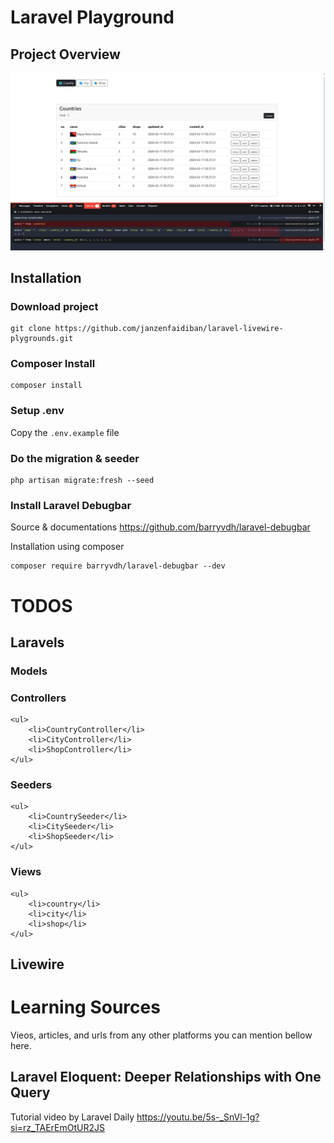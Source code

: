 # Laravel Playground

## Project Overview

<img src="public/images/country.png">

## Installation

### Download project
```
git clone https://github.com/janzenfaidiban/laravel-livewire-plygrounds.git
```

### Composer Install

```
composer install
```

### Setup .env

Copy the ```.env.example``` file

### Do the migration & seeder

```
php artisan migrate:fresh --seed
```

### Install Laravel Debugbar

Source & documentations
https://github.com/barryvdh/laravel-debugbar

Installation using composer

```
composer require barryvdh/laravel-debugbar --dev
```

# TODOS

## Laravels

### Models

### Controllers
    <ul>
        <li>CountryController</li>
        <li>CityController</li>
        <li>ShopController</li>
    </ul>

### Seeders
    <ul>
        <li>CountrySeeder</li>
        <li>CitySeeder</li>
        <li>ShopSeeder</li>
    </ul>

### Views
    <ul>
        <li>country</li>
        <li>city</li>
        <li>shop</li>
    </ul>

## Livewire

# Learning Sources

Vieos, articles, and urls from any other platforms you can mention bellow here.

## Laravel Eloquent: Deeper Relationships with One Query

Tutorial video by Laravel Daily
https://youtu.be/5s-_SnVl-1g?si=rz_TAErEmOtUR2JS